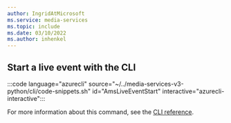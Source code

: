 ```yaml
---
author: IngridAtMicrosoft
ms.service: media-services 
ms.topic: include
ms.date: 03/10/2022
ms.author: inhenkel
---
```


## Start a live event with the CLI

:::code language="azurecli" source="~/../media-services-v3-python/cli/code-snippets.sh" id="AmsLiveEventStart" interactive="azurecli-interactive":::

For more information about this command, see the [CLI reference](/cli/azure/ams/ams/live-event?view=azure-cli-latest#az-ams-live-event-start).

